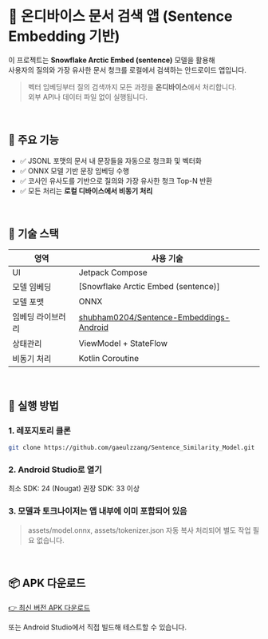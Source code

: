 # 🧠 온디바이스 문서 검색 앱 (Sentence Embedding 기반)

이 프로젝트는 **Snowflake Arctic Embed (sentence)** 모델을 활용해  
사용자의 질의와 가장 유사한 문서 청크를 로컬에서 검색하는 안드로이드 앱입니다.

> 벡터 임베딩부터 질의 검색까지 모든 과정을 **온디바이스**에서 처리합니다.  
> 외부 API나 데이터 파일 없이 실행됩니다.

<br/>

## 📱 주요 기능

- ✅ JSONL 포맷의 문서 내 문장들을 자동으로 청크화 및 벡터화
- ✅ ONNX 모델 기반 문장 임베딩 수행
- ✅ 코사인 유사도를 기반으로 질의와 가장 유사한 청크 Top-N 반환
- ✅ 모든 처리는 **로컬 디바이스에서 비동기 처리**

<br/>

## 🔧 기술 스택

| 영역           | 사용 기술 |
|----------------|-----------|
| UI             | Jetpack Compose |
| 모델 임베딩    | [Snowflake Arctic Embed (sentence)] |
| 모델 포맷      | ONNX |
| 임베딩 라이브러리 | [shubham0204/Sentence-Embeddings-Android](https://github.com/shubham0204/Sentence-Embeddings-Android) |
| 상태관리       | ViewModel + StateFlow |
| 비동기 처리     | Kotlin Coroutine |

<br/>

## 🚀 실행 방법

### 1. 레포지토리 클론

```bash
git clone https://github.com/gaeulzzang/Sentence_Similarity_Model.git
```

### 2. Android Studio로 열기
최소 SDK: 24 (Nougat)
권장 SDK: 33 이상

### 3. 모델과 토크나이저는 앱 내부에 이미 포함되어 있음
> assets/model.onnx, assets/tokenizer.json 자동 복사 처리되어 별도 작업 필요 없습니다.

<br/>

## 📦 APK 다운로드

[👉 최신 버전 APK 다운로드](https://drive.google.com/file/d/1xEmY7nBKE6k71egBAMU8Xsx9qw_VUZlk/view?usp=sharing)

또는 Android Studio에서 직접 빌드해 테스트할 수 있습니다.


